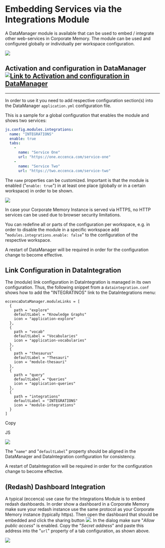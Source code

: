 # Embedding Services via the Integrations Module

A DataManager module is available that can be used to embed / integrate other web-services in Corporate Memory. The module can be used and configured globally or individually per workspace configuration.

[![](https://documentation.eccenca.com/files/latest/15110981/15110994/1/1648133864746/image2022-3-24_15-57-44.png)](https://documentation.eccenca.com/files/latest/15110981/15110994/1/1648133864746/image2022-3-24_15-57-44.png)

## Activation and configuration in DataManager[![Link to Activation and configuration in DataManager](https://documentation.eccenca.com/_/0A0A79030170B1271BEB591423192709/1599644127360/images/common/link-solid.svg)](https://documentation.eccenca.com/latest/explore-and-author/embedding-services-via-the-integrations-module#id-.EmbeddingServicesviatheIntegrationsModulev22.1-ActivationandconfigurationinDataManager)
---------------------------------------------------------------------------------------------------------------------------------------------------------------------------------------------------------------------------------------------------------------------------------------------------------------------------------------------------------------------------------------------------------------------------

In order to use it you need to add respective configuration section(s) into the DataManager `application.yml` configuration file.

This is a sample for a global configuration that enables the module and shows two services:

``` yaml
js.config.modules.integrations:
  name: "INTEGRATIONS"
  enable: true
  tabs:
    -
      name: "Service One"
      url: "https://one.eccenca.com/service-one"
    -
      name: "Service Two"
      url: "https://two.eccenca.com/service-two"
```

The `name` properties can be customized. Important is that the module is enabled ("`enable: true`") in at least one place (globally or in a certain workspace) in order to be shown.

![](https://documentation.eccenca.com/_/0A0A79030170B1271BEB591423192709/1599644127360/images/common/note-macro-icon.svg)

In case your Corporate Memory Instance is served via HTTPS, no HTTP services can be used due to browser security limitations.

You can redefine all or parts of the configuration per workspace, e.g. in order to disable the module in a specific workspace add "`modules.integrations.enable: false`" to the configuration of the respective workspace.

A restart of DataManager will be required in order for the configuration change to become effective.

## Link Configuration in DataIntegration

The (module) link configuration in DataIntegration is managed in its own configuration. Thus, the following snippet from a `dataintegration.conf`  shows how to add the "INTEGRATINOS" link to the DataIntegrations menu:

```
eccencaDataManager.moduleLinks = [
  {
    path = "explore"
    defaultLabel = "Knowledge Graphs"
    icon = "application-explore"
  },
  {
    path = "vocab"
    defaultLabel = "Vocabularies"
    icon = "application-vocabularies"
  },
  {
    path = "thesaurus"
    defaultLabel = "Thesauri"
    icon = "module-thesauri"
  },
  {
    path = "query"
    defaultLabel = "Queries"
    icon = "application-queries"
  },
  {
    path = "integrations"
    defaultLabel = "INTEGRATIONS"
    icon = "module-integrations"
  }
]
```

Copy

JS

![](https://documentation.eccenca.com/_/0A0A79030170B1271BEB591423192709/1599644127360/images/common/note-macro-icon.svg)

The "`name"` and "`defaultLabel`" property should be aligned in the DataManager and DataIntegration configuration for consistency.

A restart of DataIntegration will be required in order for the configuration change to become effective.

## (Redash) Dashboard Integration

A typical (eccenca) use case for the Integrations Module is to embed redash dashboards. In order show a dashboard in a Corporate Memory make sure your redash instance use the same protocol as your Corporate Memory instance (typically https). Then open the dashboard that should be embedded and click the sharing button ![](https://documentation.eccenca.com/files/latest/15110981/15110998/1/1648486688885/image2022-3-28_18-58-8.png). In the dialog make sure "*Allow public access*" is enabled. Copy the "*Secret address*" and paste this address into the "`url`" property of a tab configuration, as shown above.

[![](https://documentation.eccenca.com/files/latest/15110981/15111001/1/1648486875686/image2022-3-28_19-1-15.png)](https://documentation.eccenca.com/files/latest/15110981/15111001/1/1648486875686/image2022-3-28_19-1-15.png)